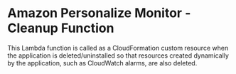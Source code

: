 # Amazon Personalize Monitor - Cleanup Function

This Lambda function is called as a CloudFormation custom resource when the application is deleted/uninstalled so that resources created dynamically by the application, such as CloudWatch alarms, are also deleted.